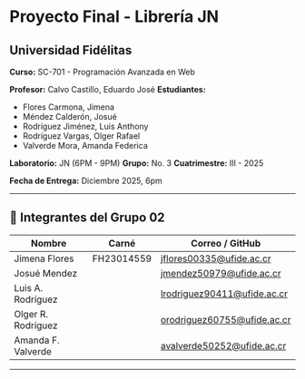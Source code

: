 # **Proyecto Final - Librería JN**

## **Universidad Fidélitas**  
**Curso:** SC-701 - Programación Avanzada en Web

**Profesor:** Calvo Castillo, Eduardo José
**Estudiantes:** 
- Flores Carmona, Jimena
- Méndez Calderón, Josué
- Rodríguez Jiménez, Luis Anthony
- Rodríguez Vargas, Olger Rafael
- Valverde Mora, Amanda Federica

**Laboratorio:** JN (6PM - 9PM) 
**Grupo:** No. 3 
**Cuatrimestre:** III - 2025  

**Fecha de Entrega:** Diciembre 2025, 6pm

----

## 👥 Integrantes del Grupo 02

| Nombre             | Carné       | Correo / GitHub             |
|--------------------|-------------|-----------------------------|
| Jimena Flores      | FH23014559  | jflores00335@ufide.ac.cr    |
| Josué Mendez       |             | jmendez50979@ufide.ac.cr    |
| Luis A. Rodríguez  |             | lrodriguez90411@ufide.ac.cr |
| Olger R. Rodríguez |             | orodriguez60755@ufide.ac.cr |
| Amanda F. Valverde |             | avalverde50252@ufide.ac.cr  |

---
